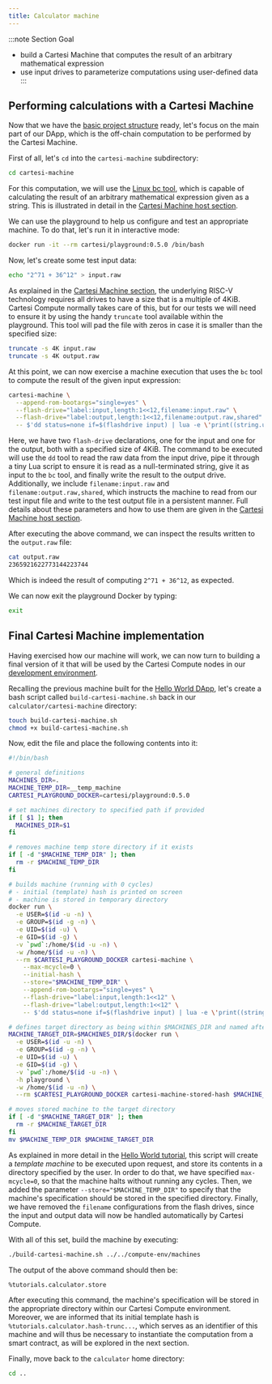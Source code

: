 ```yaml
---
title: Calculator machine
---
```


:::note Section Goal
- build a Cartesi Machine that computes the result of an arbitrary mathematical expression
- use input drives to parameterize computations using user-defined data
:::


## Performing calculations with a Cartesi Machine

Now that we have the [basic project structure](../calculator/create-project.md) ready, let's focus on the main part of our DApp, which is the off-chain computation to be performed by the Cartesi Machine.

First of all, let's `cd` into the `cartesi-machine` subdirectory:

```bash
cd cartesi-machine
```

For this computation, we will use the [Linux bc tool](https://www.gnu.org/software/bc/manual/html_mono/bc.html), which is capable of calculating the result of an arbitrary mathematical expression given as a string. This is illustrated in detail in the [Cartesi Machine host section](/machine/host/cmdline#cartesi-machine-templates).

We can use the playground to help us configure and test an appropriate machine. To do that, let's run it in interactive mode:

```bash
docker run -it --rm cartesi/playground:0.5.0 /bin/bash
```

Now, let's create some test input data:

```bash
echo "2^71 + 36^12" > input.raw
```

As explained in the [Cartesi Machine section](/machine/host/cmdline#flash-drives), the underlying RISC-V technology requires all drives to have a size that is a multiple of 4KiB. Cartesi Compute normally takes care of this, but for our tests we will need to ensure it by using the handy `truncate` tool available within the playground. This tool will pad the file with zeros in case it is smaller than the specified size:

```bash
truncate -s 4K input.raw
truncate -s 4K output.raw
```

At this point, we can now exercise a machine execution that uses the `bc` tool to compute the result of the given input expression:

```bash
cartesi-machine \
  --append-rom-bootargs="single=yes" \
  --flash-drive="label:input,length:1<<12,filename:input.raw" \
  --flash-drive="label:output,length:1<<12,filename:output.raw,shared" \
  -- $'dd status=none if=$(flashdrive input) | lua -e \'print((string.unpack("z",  io.read("a"))))\' | bc | dd status=none of=$(flashdrive output)'
```

Here, we have two `flash-drive` declarations, one for the input and one for the output, both with a specified size of 4KiB. The command to be executed will use the `dd` tool to read the raw data from the input drive, pipe it through a tiny Lua script to ensure it is read as a null-terminated string, give it as input to the `bc` tool, and finally write the result to the output drive. Additionally, we include `filename:input.raw` and `filename:output.raw,shared`, which instructs the machine to read from our test input file and write to the test output file in a persistent manner. Full details about these parameters and how to use them are given in the [Cartesi Machine host section](/machine/host/cmdline#flash-drives).

After executing the above command, we can inspect the results written to the `output.raw` file:

```bash
cat output.raw
2365921622773144223744
```

Which is indeed the result of computing `2^71 + 36^12`, as expected.

We can now exit the playground Docker by typing:

```bash
exit
```

## Final Cartesi Machine implementation

Having exercised how our machine will work, we can now turn to building a final version of it that will be used by the Cartesi Compute nodes in our [development environment](../compute-env.md).

Recalling the previous machine built for the [Hello World DApp](../helloworld/cartesi-machine.md#cartesi-machine-for-the-hello-world-dapp), let's create a bash script called `build-cartesi-machine.sh` back in our `calculator/cartesi-machine` directory:

```bash
touch build-cartesi-machine.sh
chmod +x build-cartesi-machine.sh
```

Now, edit the file and place the following contents into it:

```bash
#!/bin/bash

# general definitions
MACHINES_DIR=.
MACHINE_TEMP_DIR=__temp_machine
CARTESI_PLAYGROUND_DOCKER=cartesi/playground:0.5.0

# set machines directory to specified path if provided
if [ $1 ]; then
  MACHINES_DIR=$1
fi

# removes machine temp store directory if it exists
if [ -d "$MACHINE_TEMP_DIR" ]; then
  rm -r $MACHINE_TEMP_DIR
fi

# builds machine (running with 0 cycles)
# - initial (template) hash is printed on screen
# - machine is stored in temporary directory
docker run \
  -e USER=$(id -u -n) \
  -e GROUP=$(id -g -n) \
  -e UID=$(id -u) \
  -e GID=$(id -g) \
  -v `pwd`:/home/$(id -u -n) \
  -w /home/$(id -u -n) \
  --rm $CARTESI_PLAYGROUND_DOCKER cartesi-machine \
    --max-mcycle=0 \
    --initial-hash \
    --store="$MACHINE_TEMP_DIR" \
    --append-rom-bootargs="single=yes" \
    --flash-drive="label:input,length:1<<12" \
    --flash-drive="label:output,length:1<<12" \
    -- $'dd status=none if=$(flashdrive input) | lua -e \'print((string.unpack("z",  io.read("a"))))\' | bc | dd status=none of=$(flashdrive output)'

# defines target directory as being within $MACHINES_DIR and named after the stored machine's hash
MACHINE_TARGET_DIR=$MACHINES_DIR/$(docker run \
  -e USER=$(id -u -n) \
  -e GROUP=$(id -g -n) \
  -e UID=$(id -u) \
  -e GID=$(id -g) \
  -v `pwd`:/home/$(id -u -n) \
  -h playground \
  -w /home/$(id -u -n) \
  --rm $CARTESI_PLAYGROUND_DOCKER cartesi-machine-stored-hash $MACHINE_TEMP_DIR/)

# moves stored machine to the target directory
if [ -d "$MACHINE_TARGET_DIR" ]; then
  rm -r $MACHINE_TARGET_DIR
fi
mv $MACHINE_TEMP_DIR $MACHINE_TARGET_DIR
```

As explained in more detail in the [Hello World tutorial](../helloworld/cartesi-machine.md), this script will create a *template machine* to be executed upon request, and store its contents in a directory specified by the user. In order to do that, we have specified `max-mcycle=0`, so that the machine halts without running any cycles. Then, we added the parameter `--store="$MACHINE_TEMP_DIR"` to specify that the machine's specification should be stored in the specified directory. Finally, we have removed the `filename` configurations from the flash drives, since the input and output data will now be handled automatically by Cartesi Compute.

With all of this set, build the machine by executing:

```bash
./build-cartesi-machine.sh ../../compute-env/machines
```

The output of the above command should then be:

```
%tutorials.calculator.store
```

After executing this command, the machine's specification will be stored in the appropriate directory within our Cartesi Compute environment. Moreover, we are informed that its initial template hash is `%tutorials.calculator.hash-trunc...`, which serves as an identifier of this machine and will thus be necessary to instantiate the computation from a smart contract, as will be explored in the next section.

Finally, move back to the `calculator` home directory:

```bash
cd ..
```
